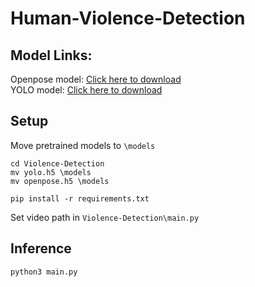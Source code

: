 # Human-Violence-Detection


## Model Links:
Openpose model: [Click here to download](https://drive.google.com/file/d/1YuJB9I7F1plPab3vjmiwqkRH_c7-aVKQ/view?usp=sharing)<br>
YOLO model: [Click here to download](https://drive.google.com/file/d/14ufVFdTUgYO__KrDdsLKBPUmMhuLaXUx/view?usp=sharing)


## Setup
Move pretrained models to `\models`
```
cd Violence-Detection
mv yolo.h5 \models
mv openpose.h5 \models
```

```
pip install -r requirements.txt
```

Set video path in `Violence-Detection\main.py`
## Inference
```
python3 main.py
```
